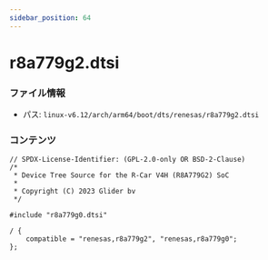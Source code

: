 ```yaml
---
sidebar_position: 64
---
```

# r8a779g2.dtsi

### ファイル情報

- パス: `linux-v6.12/arch/arm64/boot/dts/renesas/r8a779g2.dtsi`

### コンテンツ

```dtsi
// SPDX-License-Identifier: (GPL-2.0-only OR BSD-2-Clause)
/*
 * Device Tree Source for the R-Car V4H (R8A779G2) SoC
 *
 * Copyright (C) 2023 Glider bv
 */

#include "r8a779g0.dtsi"

/ {
	compatible = "renesas,r8a779g2", "renesas,r8a779g0";
};

```
